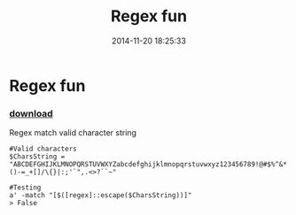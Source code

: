 ﻿---
pid:            5605
parent:         0
children:       
poster:         Zefram
title:          Regex fun
date:           2014-11-20 18:25:33
description:    Regex match valid character string	
format:         posh
---

# Regex fun

### [download](5605.ps1)  

Regex match valid character string	

```posh
#Valid characters
$CharsString = "ABCDEFGHIJKLMNOPQRSTUVWXYZabcdefghijklmnopqrstuvwxyz123456789!@#$%^&*()-=_+[]/\{}|:;'`",.<>?``~"

#Testing
a' -match "[$([regex]::escape($CharsString))]"
> False
```
